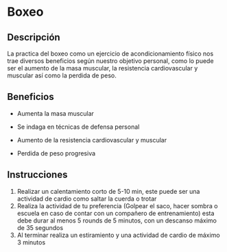 # **Boxeo**



## Descripción

La practica del boxeo como un ejercicio de acondicionamiento físico nos trae diversos beneficios según nuestro objetivo personal, como lo puede ser el aumento de la masa muscular, la resistencia cardiovascular y muscular así como la perdida de peso.



## Beneficios

- Aumenta la masa muscular

- Se indaga en técnicas de defensa personal

- Aumento de la resistencia cardiovascular y muscular 

- Perdida de peso progresiva 

  

## Instrucciones

1. Realizar un calentamiento corto de 5-10 min, este puede ser una actividad de cardio como saltar la cuerda o trotar 
2. Realiza la actividad de tu preferencia (Golpear el saco, hacer sombra o escuela en caso de contar con un compañero de entrenamiento) esta debe durar al menos 5 rounds de 5 minutos, con un descanso máximo de 35 segundos
3. Al terminar realiza un estiramiento y una actividad de cardio de máximo 3 minutos